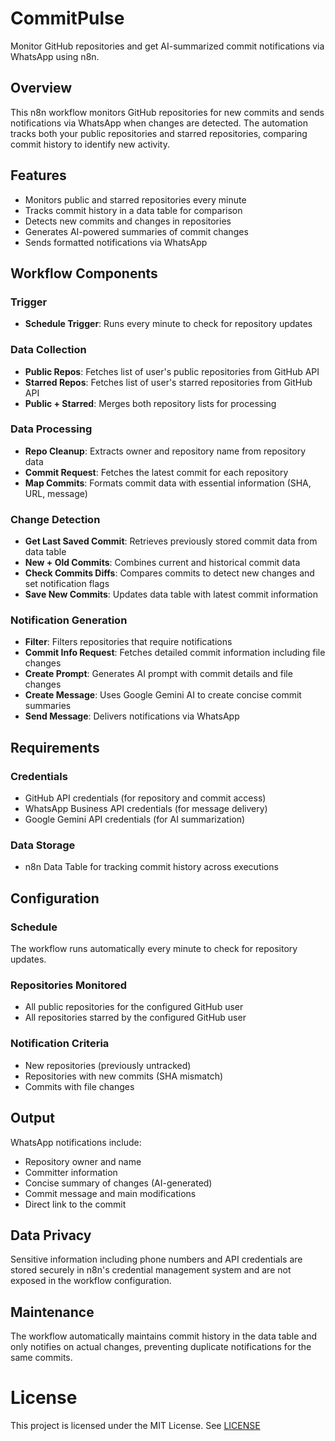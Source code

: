 # CommitPulse
Monitor GitHub repositories and get AI-summarized commit notifications via WhatsApp using n8n.

## Overview

This n8n workflow monitors GitHub repositories for new commits and sends notifications via WhatsApp when changes are detected. The automation tracks both your public repositories and starred repositories, comparing commit history to identify new activity.

## Features

- Monitors public and starred repositories every minute
- Tracks commit history in a data table for comparison
- Detects new commits and changes in repositories
- Generates AI-powered summaries of commit changes
- Sends formatted notifications via WhatsApp

## Workflow Components

### Trigger
- **Schedule Trigger**: Runs every minute to check for repository updates

### Data Collection
- **Public Repos**: Fetches list of user's public repositories from GitHub API
- **Starred Repos**: Fetches list of user's starred repositories from GitHub API
- **Public + Starred**: Merges both repository lists for processing

### Data Processing
- **Repo Cleanup**: Extracts owner and repository name from repository data
- **Commit Request**: Fetches the latest commit for each repository
- **Map Commits**: Formats commit data with essential information (SHA, URL, message)

### Change Detection
- **Get Last Saved Commit**: Retrieves previously stored commit data from data table
- **New + Old Commits**: Combines current and historical commit data
- **Check Commits Diffs**: Compares commits to detect new changes and set notification flags
- **Save New Commits**: Updates data table with latest commit information

### Notification Generation
- **Filter**: Filters repositories that require notifications
- **Commit Info Request**: Fetches detailed commit information including file changes
- **Create Prompt**: Generates AI prompt with commit details and file changes
- **Create Message**: Uses Google Gemini AI to create concise commit summaries
- **Send Message**: Delivers notifications via WhatsApp

## Requirements

### Credentials
- GitHub API credentials (for repository and commit access)
- WhatsApp Business API credentials (for message delivery)
- Google Gemini API credentials (for AI summarization)

### Data Storage
- n8n Data Table for tracking commit history across executions

## Configuration

### Schedule
The workflow runs automatically every minute to check for repository updates.

### Repositories Monitored
- All public repositories for the configured GitHub user
- All repositories starred by the configured GitHub user

### Notification Criteria
- New repositories (previously untracked)
- Repositories with new commits (SHA mismatch)
- Commits with file changes

## Output

WhatsApp notifications include:
- Repository owner and name
- Committer information
- Concise summary of changes (AI-generated)
- Commit message and main modifications
- Direct link to the commit

## Data Privacy

Sensitive information including phone numbers and API credentials are stored securely in n8n's credential management system and are not exposed in the workflow configuration.

## Maintenance

The workflow automatically maintains commit history in the data table and only notifies on actual changes, preventing duplicate notifications for the same commits.

# License

This project is licensed under the MIT License. See [LICENSE](LICENSE)